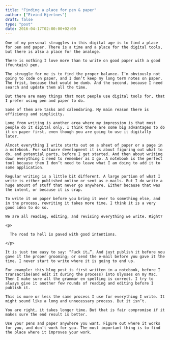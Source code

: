 ```yaml
---
title: "Finding a place for pen & paper"
author: ["Eivind Hjertnes"]
draft: false
type: "post"
date: 2016-04-17T02:00:00+02:00
---
```


<div class="HTML">
  <div></div>

<p>

</div>

```text
One of my personal struggles in this digital age is to find a place for pen and paper. There is a time and a place for the digital tools, but there is also a place for the analoge.
```

<div class="HTML">
  <div></div>

</p>

</div>

<div class="HTML">
  <div></div>

<p>

</div>

```text
There is nothing I love more than to write on good paper with a good (fountain) pen.
```

<div class="HTML">
  <div></div>

</p>

</div>

<div class="HTML">
  <div></div>

<p>

</div>

```text
The struggle for me is to find the proper balance. I’m obviously not going to code on paper, and I don’t keep my long term notes on paper. The frist, because that would be dumb. And the second, because I need search and update them all the time.
```

<div class="HTML">
  <div></div>

</p>

</div>

<div class="HTML">
  <div></div>

<p>

</div>

```text
But there are many things that most people use digital tools for, that I prefer using pen and paper to do.
```

<div class="HTML">
  <div></div>

</p>

</div>

<div class="HTML">
  <div></div>

<p>

</div>

```text
Some of them are tasks and calendaring. My main reason there is efficiency and simplicity.
```

<div class="HTML">
  <div></div>

</p>

</div>

<div class="HTML">
  <div></div>

<p>

</div>

```text
Long from writing is another area where my impression is that most people do it digital only. I think there are some big advantages to do it on paper first, even though you are going to use it digitally later.
```

<div class="HTML">
  <div></div>

</p>

</div>

<div class="HTML">
  <div></div>

<p>

</div>

```text
Almost everything I write starts out on a sheet of paper or a page in a notebook. For software development it is about figuring out what to do, and potential parts, before I get started. And then about writing down everything I need to remember as I go. A notebook is the perfect tool because then I don’t need to leave what I am doing to add it to some application.
```

<div class="HTML">
  <div></div>

</p>

</div>

<div class="HTML">
  <div></div>

<p>

</div>

```text
Regular writing is a little bit different. A large portion of what I write is either published online or sent as e-mails. But I do write a huge amount of stuff that never go anywhere. Either because that was the intent, or because it is crap.
```

<div class="HTML">
  <div></div>

</p>

</div>

<div class="HTML">
  <div></div>

<p>

</div>

```text
To write it on paper before you bring it over to something else, and in the process, rewriting it takes more time. I think it is a very good idea to do so.
```

<div class="HTML">
  <div></div>

</p>

</div>

<div class="HTML">
  <div></div>

<p>

</div>

```text
We are all reading, editing, and revising everything we write. Right?
```

<div class="HTML">
  <div></div>

</p>

</div>

<div class="HTML">
  <div></div>

<blockquote>

</div>

```text
<p>

  The road to hell is paved with good intentions.

</p>
```

<div class="HTML">
  <div></div>

</blockquote>

</div>

<div class="HTML">
  <div></div>

<p>

</div>

```text
It is just too easy to say: “Fuck it…”. And just publish it before you gave it the proper grooming; or send the e-mail before you gave it the time. I never start to write where it is going to end up.
```

<div class="HTML">
  <div></div>

</p>

</div>

<div class="HTML">
  <div></div>

<p>

</div>

```text
For example: this blog post is first written in a notebook, before I transacribe(and edit it during the process) into Ulysses on my Mac. Then I make sure all the grammar en spelling is correct. I try to always give it another few rounds of reading and editing before I publish it.
```

<div class="HTML">
  <div></div>

</p>

</div>

<div class="HTML">
  <div></div>

<p>

</div>

```text
This is more or less the same process I use for everything I write. It might sound like a long and unnecessary process. But it isn’t.
```

<div class="HTML">
  <div></div>

</p>

</div>

<div class="HTML">
  <div></div>

<p>

</div>

```text
You are right, it takes longer time. But that is fair compromise if it makes sure the end result is better.
```

<div class="HTML">
  <div></div>

</p>

</div>

<div class="HTML">
  <div></div>

<p>

</div>

```text
Use your pens and paper anywhere you want. Figure out where it works for you, and don’t work for you. The most important thing is to find the place where it improves your work.
```

<div class="HTML">
  <div></div>

</p>

</div>
